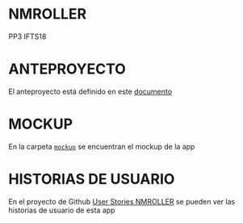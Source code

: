 # NMROLLER
PP3 IFTS18 
# ANTEPROYECTO
El anteproyecto está definido en este [documento](https://docs.google.com/document/d/1dmddndLSnErcP5rHS86gwvwr6gpWCTOGPIH-cEbTAps/edit)
# MOCKUP
En la carpeta [`mockup`](/mockup/) se encuentran el mockup de la app
# HISTORIAS DE USUARIO
En el proyecto de Github [User Stories NMROLLER]([https://github.com/Maaru25/NMROLLER/blob/main/User%20Stories%20NMROLLER.xlsx](https://github.com/users/Maaru25/projects/2/views/1)) se pueden ver las historias de usuario de esta app

